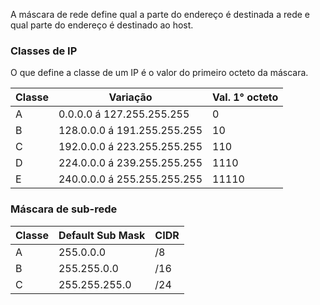 A máscara de rede define qual a parte do endereço é destinada a rede e qual parte do endereço é destinado ao host.


### Classes de IP

O que define a classe de um IP é o valor do primeiro octeto da máscara.

| Classe | Variação                    | Val. 1° octeto |
| ------ | --------------------------- | -------------- |
| A      | 0.0.0.0 á 127.255.255.255   | 0              |
| B      | 128.0.0.0 á 191.255.255.255 | 10             |
| C      | 192.0.0.0 á 223.255.255.255 | 110            |
| D      | 224.0.0.0 á 239.255.255.255 | 1110           |
| E      | 240.0.0.0 á 255.255.255.255 | 11110          |

### Máscara de sub-rede

| Classe | Default Sub Mask | CIDR |
| ------ | ---------------- | ---- |
| A      | 255.0.0.0        | /8   |
| B      | 255.255.0.0      | /16  |
| C      | 255.255.255.0    | /24  |
